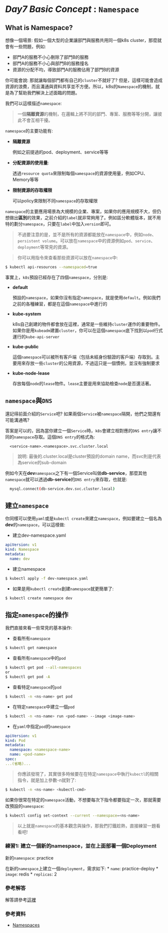 # *Day7 Basic Concept* : `Namespace`

## What is Namespace?
想像一個場景: 假如一個大型的企業讓部門與服務共用同一個k8s cluster，那麼就會有一些問題，例如:
   * 部門A的服務不小心刪除了部門B的服務
   * 部門A的服務不小心與部門B的服務撞名
   * 資源的分配不均，導致部門A的服務佔用了部門B的資源

你可能會說: 那就讓每個部門都有自己的`cluster`不就好了? 但是，這樣可能會造成資源的浪費，而且溝通與資料共享並不方便。所以，k8s的`Namespace`的機制，就是為了幫助我們解決上述面臨的問題。

我們可以這樣描述`namespace`:
> 一個**隔離資源**的機制，在邏輯上將不同的部門、專案、服務等等分開，讓彼此不會互相干擾。

`namespace`的主要功能有:
   * **隔離資源**

      例如之前提過的pod、deployment、service等等

   * **分配資源的使用量**:
   
      透過`resource quota`來限制每個`namespace`的資源使用量，例如CPU、Memory等等

   * **限制資源的存取權限**
   
      可以policy來限制不同`namespace`的存取權限

`namespace`的主要應用場景為大規模的企業、專案，如果你的應用規模不大，但仍想做出**區別**的效果，之前介紹的`label`就非常夠用了。例如區分軟體版本，就不用特的劃分`namespace`，只要在`label`中加入`version`即可。

> 不過要注意的是，並不是所有的資源都能放在`namespace`中，例如`node`、`persistent volume`。可以放在`namespace`中的資源例如`pod`、`service`、`deployment`等常見的資源。

> 你可以用指令來查看那些資源可以放在`namespace`中:
```bash
$ kubectl api-resources --namespaced=true
```

事實上，`k8s`預設已經存在了四個`namespace`，分別是:
   * **default**

      預設的`namespace`，如果你沒有指定`namespace`，就是使用`default`。例如我們之前的各種練習，都是在這個`namespace`中進行的

   * **kube-system**

      k8s自己創建的物件都會放在這裡，通常是一些維持`cluster`運作的重要物件。如果你是用`kubeadm`建置`cluster`，你可以在這個`namespace`底下找到以`pod`行式運行的`kube-api-server`

   * **kube-public**

      這個`namespace`可以被所有客戶端（包括未經身份驗證的客戶端）存取到。主要用來存放一些`cluster`的公用資源，不過這只是一個慣例，並沒有強制要求

   * **kube-node-lease**

      存放每個`node`的`lease`物件。`lease`主要是用來協助檢查`node`是否還活著。



## `namespace`與`DNS`

還記得前面介紹的`Service`吧? 如果兩個`Service`被`namespace`隔開，他們之間還有可能溝通嗎? 

答案是可以的，因為當你建立一個`Service`時，`k8s`會建立相對應的`DNS entry`讓不同的`namespace`存取。這個`DNS entry`的格式為:
```text
  <service-name>.<namespace>.svc.cluster.local
 ```
 > 說明: 最後的.cluster.local是cluster預設的domain name，而svc則是代表為service的sub-domain

例如今天在**dev**`namespace`之下有一個Service叫做**db-service**，那麼其他`namespace`就可以透過**db-service**的`DNS entry`來存取，也就是:

```bash
  mysql.connect(db-service.dev.svc.cluster.local)
```

## 建立`namespace`

你同樣可以使用`yaml`或是`kubectl create`來建立`namespace`，例如要建立一個名為**dev**的`namespace`，可以這樣做:

* 建立dev-namespace.yaml
```yaml
apiVersion: v1
kind: Namespace
metadata:
  name: dev
```

* 建立namespace
```bash
$ kubectl apply -f dev-namespace.yaml
```

* 如果是用`kubectl create`創建`namespace`就更簡單了:
```bash
$ kubectl create namespace dev
```

## 指定`namespace`的操作

我們直接來看一些常見的基本操作:

* 查看所有`namespace`
```bash
$ kubectl get namespace
```
* 查看所有`namespace`中的`pod`
```bash
$ kubectl get pod --all-namespaces
or
$ kubectl get pod -A
```

* 查看特定`namespace`的`pod`
```bash
$ kubectl -n <ns-name> get pod 
```

*  在特定`namespace`中建立一個`pod`
```bash
$ kubectl -n <ns-name> run <pod-name> --image <image-name>
```

* 在`yaml`中指定`pod`的`namespace`
```yaml
apiVersion: v1
kind: Pod
metadata:
  namespace: <namespace-name>
  name: <pod-name>
spec:
...(省略)...
```

> 你應該發現了，其實很多時候要在在特定`namespace`中執行`kubectl`的相關指令，就是加上參數-n就對了:
```bash
$ kubectl -n <ns-name> <kubectl-cmd>
```

如果你很常在特定的`namespace`活動，不想要每次下指令都要指定一次，那就需要改預設的`namespace`:
```bash
$ kubectl config set-context --current --namespace=<ns-name>
```

> 以上就是`namespace`的基本觀念與操作，那我們打鐵趁熱，直接練習一題看看吧!

### 練習1: 建立一個新的namespace，並在上面部署一個Deployment

新的`namespace`: practice

在新的`namespace`上建立一個`deployment`，需求如下:
    * `name`: practice-deploy
    * `image`: redis
    * `replicas`: 2

### 參考解答

解答請參考[這裡](07-2-ans.md)

### 參考資料
* [Namespaces](https://kubernetes.io/docs/concepts/overview/working-with-objects/namespaces/)

